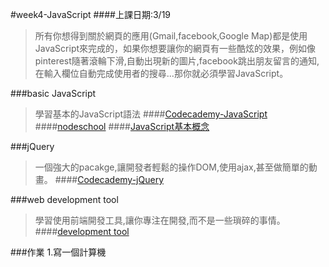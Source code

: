 #week4-JavaScript
####上課日期:3/19
>所有你想得到關於網頁的應用(Gmail,facebook,Google Map)都是使用JavaScript來完成的，如果你想要讓你的網頁有一些酷炫的效果，例如像pinterest隨著滾輪下滑,自動出現新的圖片,facebook跳出朋友留言的通知,在輸入欄位自動完成使用者的搜尋...那你就必須學習JavaScript。

###basic JavaScript
>學習基本的JavaScript語法
####[Codecademy-JavaScript](http://www.codecademy.com/en/tracks/javascript)
####[nodeschool](http://nodeschool.io/)
####[JavaScript基本概念](../javascripts/introduction.md)

###jQuery
>一個強大的pacakge,讓開發者輕鬆的操作DOM,使用ajax,甚至做簡單的動畫。
####[Codecademy-jQuery](http://www.codecademy.com/en/tracks/jquery)

###web development tool
>學習使用前端開發工具,讓你專注在開發,而不是一些瑣碎的事情。
####[development tool](../html/development_tool.md)

###作業
1.寫一個計算機